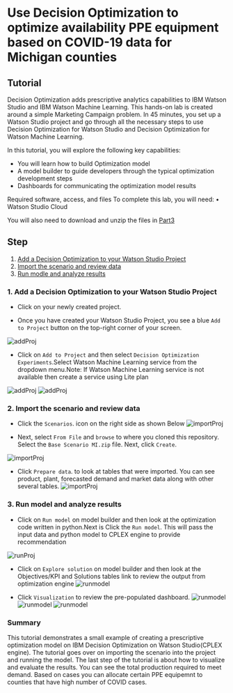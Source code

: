 # Use Decision Optimization  to optimize availability PPE equipment based on COVID-19 data for Michigan counties

## Tutorial
Decision Optimization adds prescriptive analytics capabilities to IBM Watson Studio and IBM Watson Machine Learning. This hands-on lab is created around a simple Marketing Campaign problem. In 45 minutes, you set up a Watson Studio project and go through all the necessary steps to use Decision Optimization for Watson Studio and Decision Optimization for Watson Machine Learning.

In this tutorial, you will explore the following key capabilities:
 * You will learn how to build Optimization model
 * A model builder to guide developers through the typical optimization development steps
 * Dashboards for communicating the optimization model results

Required software, access, and files
To complete this lab, you will need:
• Watson Studio Cloud

You will also need to download and unzip the files in [Part3](https://github.com/neravdoshi/DSBlog/tree/master/Part3)

## Step

1. [Add a Decision Optimization to your Watson Studio Project](#1-Add-a-decision-optimization-to-your-watson-studio-project)
2. [Import the scenario and review data](#2-import-the-scenario-and-review-data)
3. [Run modle and analyze results](#3-run-model-and-analyze-results)

### 1. Add a Decision Optimization to your Watson Studio Project

* Click on your newly created project.

* Once you have created your Watson Studio Project, you see a blue `Add to Project` button on the top-right corner of your screen.

![addProj](../images/addtoproject.png)

* Click on `Add to Project` and then select `Decision Optimization Experiments`.Select Watson Machine Learning service from the dropdown menu.Note: If Watson Machine Learning service is not available then create a service using Lite plan

![addProj](../images/addDOproject.png)
![addProj](../images/addWMLservice.png)

### 2. Import the scenario and review data
* Click the `Scenarios`. icon on the right side as shown Below
![importProj](../images/addScenarios.png)

* Next, select `From File` and `browse` to where you cloned this repository. Select the `Base Scenario MI.zip` file. Next, click `Create`.

![importProj](../images/DOScenariofile.png)

* Click `Prepare data`. to look at tables that were imported. You can see product, plant, forecasted demand and market data along with other several tables.
![importProj](../images/MBpreparedata.png)

### 3. Run model and analyze results
* Click on `Run model` on model builder and then look at the optimization code written in python.Next is Click the `Run model`. This will pass the input data and python model to CPLEX engine to provide recommendation

![runProj](../images/MBRunmodel.png)

* Click on `Explore solution` on model builder and then look at the Objectives/KPI and Solutions tables link to review the output from optimization engine
![runmodel](../images/MBExploreKPI.png)

* Click `Visualization` to review the pre-populated dashboard.
![runmodel](../images/DOvisualization.png)
![runmodel](../images/DOsolution.png)
![runmodel](../images/DOproductionchart.png)

### Summary

This tutorial demonstrates a small example of creating a prescriptive optimization model on IBM Decision Optimization on Watson Studio(CPLEX engine). The tutorial goes over on importing the scenario into the project and running the model. The last step of the tutorial is about how to visualize and evaluate the results. You can see the total production required to meet demand. Based on cases you can allocate certain PPE equipemnt to counties that have high number of COVID cases.
